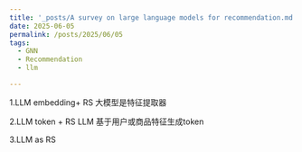 ```yaml
---
title: '_posts/A survey on large language models for recommendation.md'
date: 2025-06-05
permalink: /posts/2025/06/05
tags:
  - GNN
  - Recommendation
  - llm

---
```




1.LLM embedding+ RS
大模型是特征提取器

2.LLM token + RS
LLM 基于用户或商品特征生成token

3.LLM as RS